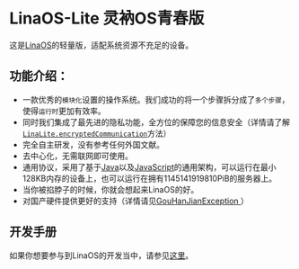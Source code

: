 # LinaOS-Lite 灵衲OS青春版
这是[LinaOS](https://github.com/StickTech/LinaOS)的轻量版，适配系统资源不充足的设备。
## 功能介绍：
- 一款优秀的`模块化`设置的操作系统。我们成功的将一个步骤拆分成了`多个步骤`，使得`运行时`更加有效率。
- 同时我们集成了最先进的隐私功能，全方位的保障您的信息安全（详情请了解[`LinaLite.encryptedCommunication`](https://github.com/StickTech/LinaOS-Lite/blob/main/LinaLite.java#L531)方法）
- 完全自主研发，没有参考任何外国文献。
- 去中心化，无需联网即可使用。
- 通用协议，采用了基于[Java](https://github.com/StickTech/LinaOS-Lite/blob/main/LinaLite.java)以及[JavaScript](https://github.com/StickTech/LinaOS-Lite/blob/main/LinaLite.js)的通用架构，可以运行在最小128KB内存的设备上，也可以运行在拥有1145141919810PiB的服务器上。
- 当你被掐脖子的时候，你就会想起来LinaOS的好。
- 对国产硬件提供更好的支持（详情请见[GouHanJianException ](https://github.com/StickTech/LinaOS-Lite/blob/main/LinaLite.java#L545)）
## 开发手册
如果你想要参与到LinaOS的开发当中，请参见[这里](https://github.com/StickTech/LinaOS-Lite/blob/main/DevelopmentGuide.MD)。
